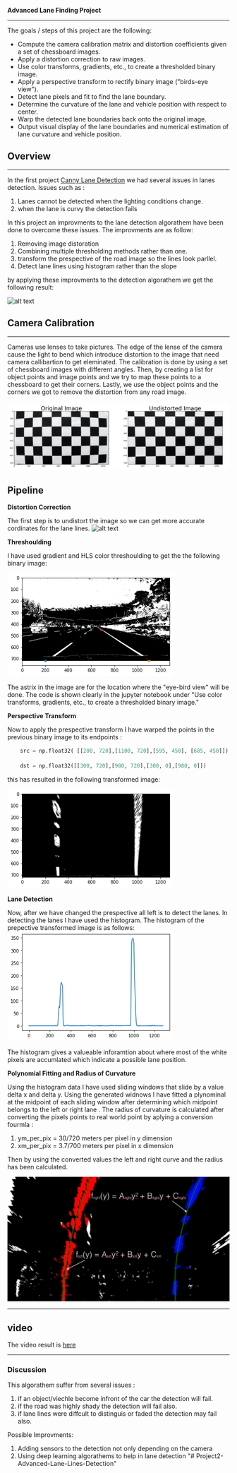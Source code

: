 

**Advanced Lane Finding Project**


---
The goals / steps of this project are the following:

* Compute the camera calibration matrix and distortion coefficients given a set of chessboard images.
* Apply a distortion correction to raw images.
* Use color transforms, gradients, etc., to create a thresholded binary image.
* Apply a perspective transform to rectify binary image ("birds-eye view").
* Detect lane pixels and fit to find the lane boundary.
* Determine the curvature of the lane and vehicle position with respect to center.
* Warp the detected lane boundaries back onto the original image.
* Output visual display of the lane boundaries and numerical estimation of lane curvature and vehicle position.

[//]: # (Image References)

[image1]: ./examples/undistort_output.png "Undistorted"

[image2]:  ./output_images/undistort_output.png "road"
[image3]: ./output_images/threshould.png "Binary Example"
[image4]: ./output_images/warped_straight_lines.png "Warp Example"
[image44]: ./output_images/histogram.png "histogram Example"
[image5]: ./examples/color_fit_lines.jpg "Fit Visual"
[image6]: ./examples/example_output.jpg "Output"
[video1]: ./output_video/advance_lane1.gif "Color 2"




## Overview 

---
 In the first project [Canny Lane Detection](https://github.com/ms802x/Lane-Detection-Project-1---canny) we had several issues in lanes detection. Issues such as : 
1. Lanes cannot be detected when the lighting conditions change. 
2.  when the lane is curvy the detection fails

In this project an improvments to the lane detection algorathem have been done to overcome these issues. The improvments are as follow: 

1. Removing image distoration 
2. Combining multiple thresholding methods rather than one. 
3. transform the prespective of the road image so the lines look parllel. 
4. Detect lane lines using histogram rather than the slope

by applying these improvments to the detection algorathem we get the following result:

![alt text][video1]



## Camera Calibration
---
 
Cameras use lenses to take pictures. The edge of the lense of the camera cause the light to bend which introduce  distortion to the image that need camera callibartion to get eleminated. The calibration is done by using a set of chessboard images with different angles. Then, by creating a list for object points and image points and we try to map these points to a chessboard to get their corners. Lastly, we use the object points and the corners we got to remove the distortion from any road image. 

![alt text][image1]

## Pipeline 

**Distortion Correction**

The first step is to undistort the image so we can get more accurate cordinates for the lane lines.
![alt text][image2]

**Threshoulding**

I have used gradient and HLS color threshoulding to get the the following binary image: 

![alt text][image3]

The astrix in the image are for the location where the "eye-bird view" will be done. The code is shown clearly in the jupyter notebook under "Use color transforms, gradients, etc., to create a thresholded binary image."

**Perspective Transform**

Now to apply the prespective transform I have warped the points in the previous binary image to its endpoints : 
 

```python
    src = np.float32( [[200, 720],[1100, 720],[595, 450], [685, 450]])
    
    dst = np.float32([[300, 720],[980, 720],[300, 0],[980, 0]])
```
this has resulted in the following transformed image:


![alt text][image4]

**Lane Detection**

Now, after we have changed the prespective all left is to detect the lanes. In detecting the lanes I have used the histogram. The histogram of the prepective transformed image is as follows:
![alt text][image44]

The histogram gives a valueable inforamtion about where most of the white pixels are accumlated which indicate a possible lane position. 

**Polynomial Fitting and Radius of Curvature**

Using the histogram data I have used sliding windows that slide by a value delta x and delta y. Using the generated widnows I have fitted a plynominal at the midpoint of each sliding window after determining which midpoint belongs to the left or right lane .  The radius of curvature is calculated after converting the pixels points to real world point by aplying a conversion fourmla :

1. ym_per_pix = 30/720 meters per pixel in y dimension
2. xm_per_pix = 3.7/700 meters per pixel in x dimension

Then by using the converted values the left and right curve and the radius has been calculated. 

![alt text][image5]

---

## video

 The video result is [here](output_video/project_video.mp4)



---

### Discussion

This algorathem suffer from several issues : 

1. if an object/viechle become infront of the car the detection will fail. 
2. if the road was highly shady the detection will fail also. 
3. if lane lines were diffcult to distinguis or faded the detection may fail also. 

Possible Improvments: 

1. Adding sensors to the detection not only depending on the camera 
2. Using deep learning algorathems to help in lane detection 
"# Project2-Advanced-Lane-Lines-Detection" 

